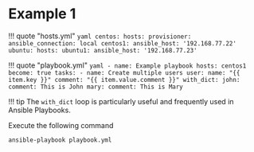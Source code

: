 # Example 1

!!! quote "hosts.yml"
    ```yaml
    centos:
      hosts:
        provisioner:
          ansible_connection: local
        centos1:
          ansible_host: '192.168.77.22'
    ubuntu:
      hosts:
        ubuntu1:
          ansible_host: '192.168.77.23'
    ```

!!! quote "playbook.yml"
    ```yaml
    - name: Example playbook
      hosts: centos1
      become: true
      tasks:
        - name: Create multiple users
          user:
            name: "{{ item.key }}"
            comment: "{{ item.value.comment }}"
          with_dict:
            john:
              comment: This is John
            mary:
              comment: This is Mary
    ```


!!! tip
    The `with_dict` loop is particularly useful and frequently used in Ansible Playbooks.

Execute the following command
```
ansible-playbook playbook.yml
```
